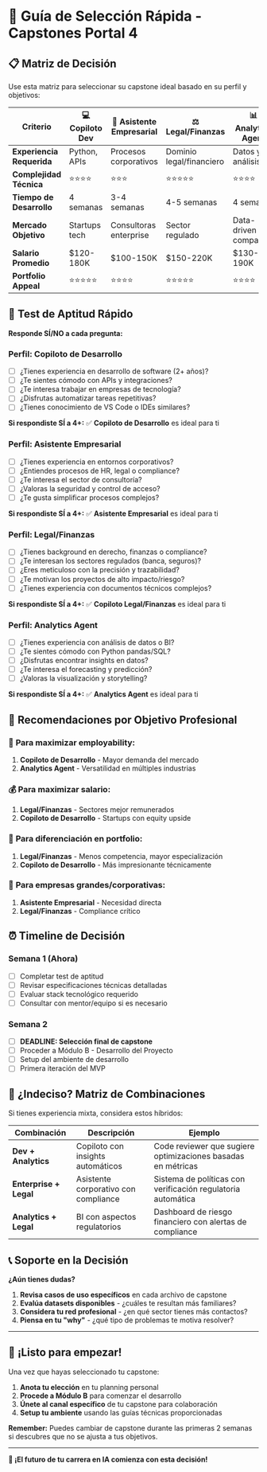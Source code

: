 # 🎯 Guía de Selección Rápida - Capstones Portal 4

## 📋 Matriz de Decisión

Use esta matriz para seleccionar su capstone ideal basado en su perfil y objetivos:

| Criterio | 💻 Copiloto Dev | 🏢 Asistente Empresarial | ⚖️ Legal/Finanzas | 📊 Analytics Agent |
|----------|----------------|-------------------------|-------------------|-------------------|
| **Experiencia Requerida** | Python, APIs | Procesos corporativos | Dominio legal/financiero | Datos y análisis |
| **Complejidad Técnica** | ⭐⭐⭐⭐ | ⭐⭐⭐ | ⭐⭐⭐⭐⭐ | ⭐⭐⭐⭐ |
| **Tiempo de Desarrollo** | 4 semanas | 3-4 semanas | 4-5 semanas | 4 semanas |
| **Mercado Objetivo** | Startups tech | Consultoras enterprise | Sector regulado | Data-driven companies |
| **Salario Promedio** | $120-180K | $100-150K | $150-220K | $130-190K |
| **Portfolio Appeal** | ⭐⭐⭐⭐⭐ | ⭐⭐⭐⭐ | ⭐⭐⭐⭐⭐ | ⭐⭐⭐⭐ |

## 🚀 Test de Aptitud Rápido

**Responde SÍ/NO a cada pregunta:**

### Perfil: Copiloto de Desarrollo
- [ ] ¿Tienes experiencia en desarrollo de software (2+ años)?
- [ ] ¿Te sientes cómodo con APIs y integraciones?
- [ ] ¿Te interesa trabajar en empresas de tecnología?
- [ ] ¿Disfrutas automatizar tareas repetitivas?
- [ ] ¿Tienes conocimiento de VS Code o IDEs similares?

**Si respondiste SÍ a 4+:** ✅ **Copiloto de Desarrollo** es ideal para ti

### Perfil: Asistente Empresarial
- [ ] ¿Tienes experiencia en entornos corporativos?
- [ ] ¿Entiendes procesos de HR, legal o compliance?
- [ ] ¿Te interesa el sector de consultoría?
- [ ] ¿Valoras la seguridad y control de acceso?
- [ ] ¿Te gusta simplificar procesos complejos?

**Si respondiste SÍ a 4+:** ✅ **Asistente Empresarial** es ideal para ti

### Perfil: Legal/Finanzas
- [ ] ¿Tienes background en derecho, finanzas o compliance?
- [ ] ¿Te interesan los sectores regulados (banca, seguros)?
- [ ] ¿Eres meticuloso con la precisión y trazabilidad?
- [ ] ¿Te motivan los proyectos de alto impacto/riesgo?
- [ ] ¿Tienes experiencia con documentos técnicos complejos?

**Si respondiste SÍ a 4+:** ✅ **Copiloto Legal/Finanzas** es ideal para ti

### Perfil: Analytics Agent
- [ ] ¿Tienes experiencia con análisis de datos o BI?
- [ ] ¿Te sientes cómodo con Python pandas/SQL?
- [ ] ¿Disfrutas encontrar insights en datos?
- [ ] ¿Te interesa el forecasting y predicción?
- [ ] ¿Valoras la visualización y storytelling?

**Si respondiste SÍ a 4+:** ✅ **Analytics Agent** es ideal para ti

## 🎯 Recomendaciones por Objetivo Profesional

### 🚀 **Para maximizar employability:**
1. **Copiloto de Desarrollo** - Mayor demanda del mercado
2. **Analytics Agent** - Versatilidad en múltiples industrias

### 💰 **Para maximizar salario:**
1. **Legal/Finanzas** - Sectores mejor remunerados
2. **Copiloto de Desarrollo** - Startups con equity upside

### 🌟 **Para diferenciación en portfolio:**
1. **Legal/Finanzas** - Menos competencia, mayor especialización
2. **Copiloto de Desarrollo** - Más impresionante técnicamente

### 🏢 **Para empresas grandes/corporativas:**
1. **Asistente Empresarial** - Necesidad directa
2. **Legal/Finanzas** - Compliance crítico

## ⏰ Timeline de Decisión

### Semana 1 (Ahora)
- [ ] Completar test de aptitud
- [ ] Revisar especificaciones técnicas detalladas
- [ ] Evaluar stack tecnológico requerido
- [ ] Consultar con mentor/equipo si es necesario

### Semana 2
- [ ] **DEADLINE: Selección final de capstone**
- [ ] Proceder a Módulo B - Desarrollo del Proyecto
- [ ] Setup del ambiente de desarrollo
- [ ] Primera iteración del MVP

## 🤝 ¿Indeciso? Matriz de Combinaciones

Si tienes experiencia mixta, considera estos híbridos:

| Combinación | Descripción | Ejemplo |
|-------------|-------------|---------|
| **Dev + Analytics** | Copiloto con insights automáticos | Code reviewer que sugiere optimizaciones basadas en métricas |
| **Enterprise + Legal** | Asistente corporativo con compliance | Sistema de políticas con verificación regulatoria automática |
| **Analytics + Legal** | BI con aspectos regulatorios | Dashboard de riesgo financiero con alertas de compliance |

## 📞 Soporte en la Decisión

**¿Aún tienes dudas?**

1. **Revisa casos de uso específicos** en cada archivo de capstone
2. **Evalúa datasets disponibles** - ¿cuáles te resultan más familiares?
3. **Considera tu red profesional** - ¿en qué sector tienes más contactos?
4. **Piensa en tu "why"** - ¿qué tipo de problemas te motiva resolver?

---

## 🎉 ¡Listo para empezar!

Una vez que hayas seleccionado tu capstone:

1. **Anota tu elección** en tu planning personal
2. **Procede a Módulo B** para comenzar el desarrollo
3. **Únete al canal específico** de tu capstone para colaboración
4. **Setup tu ambiente** usando las guías técnicas proporcionadas

**Remember:** Puedes cambiar de capstone durante las primeras 2 semanas si descubres que no se ajusta a tus objetivos.

---

**🚀 ¡El futuro de tu carrera en IA comienza con esta decisión!**
